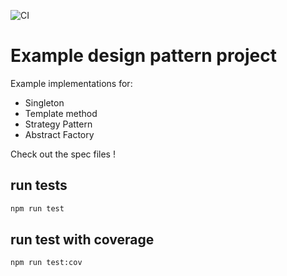![CI](https://github.com/satv0878/pattern/workflows/CI/badge.svg?branch=master)

# Example design pattern project

Example implementations for:

-   Singleton
-   Template method
-   Strategy Pattern
-   Abstract Factory

Check out the spec files !

## run tests

```bash
npm run test
```

## run test with coverage

```bash
npm run test:cov
```
